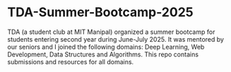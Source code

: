 # TDA-Summer-Bootcamp-2025

TDA (a student club at MIT Manipal) organized a summer bootcamp for students entering second year during June-July 2025. It was mentored by our seniors and I joined the following domains: Deep Learning, Web Development, Data Structures and Algorithms. This repo contains submissions and resources for all domains.

